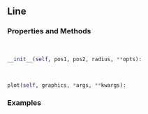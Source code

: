 ## <a id="McUtils.McUtils.Plots.Primitives.Line">Line</a>


### Properties and Methods
<a id="McUtils.McUtils.Plots.Primitives.Line.__init__" class="docs-object-method">&nbsp;</a>
```python
__init__(self, pos1, pos2, radius, **opts): 
```

<a id="McUtils.McUtils.Plots.Primitives.Line.plot" class="docs-object-method">&nbsp;</a>
```python
plot(self, graphics, *args, **kwargs): 
```

### Examples
